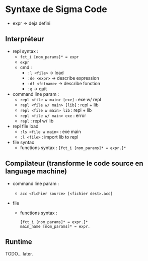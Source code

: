 # Syntaxe de Sigma Code

- expr => deja defini

## Interpréteur

- repl syntax :
  - `fct_i [nom_params]* = expr`
  - `expr`
  - cmd :
    - `:l <file>` -> load
    - `:de <expr>` -> describe expression
    - `:df <fctname>` -> describe fonction
    - `:q` -> quit
- command line param :
  - `repl <file w main> [exe]`  : exe w/ repl
  - `repl <file w/ main> [lib]` : repl + lib
  - `repl <file w main> lib`    : repl + lib
  - `repl <file w/ main> exe`   : error
  - `repl`                      : repl w/ lib
- repl file load
  - `:ls <file w main>`  : exe main
  - `:l <file>`   : import lib to repl
- file syntax
  - functions syntax : `[fct_i [nom_params]* = expr.]*`

## Compilateur (transforme le code source en language machine)

- command line param :
  - `acc <fichier source> [<fichier dest>.acc]`

- file
  - functions syntax :

    ``` acc
    [fct_i [nom_params]* = expr.]*
    main_name [nom_params]* = expr.
    ```

## Runtime

TODO... later.

